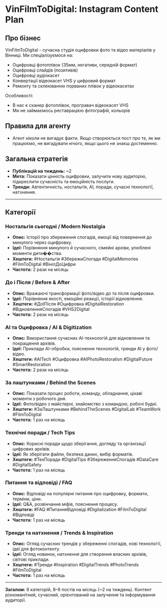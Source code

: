 # VinFilmToDigital: Instagram Content Plan

## Про бізнес

VinFilmToDigital - сучасна студія оцифровки фото та відео матеріалів у Вінниці. Ми спеціалізуємося на:

- Оцифровці фотоплівок (35мм, негативи, середній формат)
- Оцифровці слайдів (позитивів)
- Оцифровці аудіокасет
- Конвертації відеокасет VHS у цифровий формат
- Ремонту та склеюванню порваних плівок у відеокасетах

Особливості:
- В нас є сканер фотоплівок, програвач відеокасет VHS
- Ми не займаємось реставрацією фотографій, кольорів


## Правила для агенту
- Агент ніколи не вигадує факти. Якщо створюється пост про те, як ми працюємо, не вигадувати нічого, якщо цього не знаєш достеменно.

## Загальна стратегія
- **Публікацій на тиждень:** ~2
- **Мета:** Показати цінність оцифровки, залучити нову аудиторію, підкреслити сучасність та емоційність послуги.
- **Тренди:** Автентичність, ностальгія, AI, поради, сучасні технології, натхнення.

---

## Категорії

### Ностальгія сьогодні / Modern Nostalgia
- **Опис:** Історії про збереження спогадів, емоції від повернення до минулого через оцифровку.
- **Ідеї:** Порівняння минулого й сучасного, сімейні архіви, улюблені моменти дити��ства.
- **Хештеги:** #Ностальгія #ЗбережиСпогади #DigitalMemories #FilmToDigital #ВінілДоЦифри
- **Частота:** 2 рази на місяць

### До і Після / Before & After
- **Опис:** Вражаючі трансформації фото/відео до та після оцифровки.
- **Ідеї:** Порівняння якості, емоційні реакції, історії відновлення.
- **Хештеги:** #ДоІПісля #Оцифровка #DigitalRestoration #ВідновленняСпогадів #VHS2Digital
- **Частота:** 2 рази на місяць

### AI та Оцифровка / AI & Digitization
- **Опис:** Використання сучасних AI-технологій для відновлення та покращення архівів.
- **Ідеї:** Приклади AI-обробки, пояснення технологій, тренди AI у фото/відео.
- **Хештеги:** #AITech #Оцифровка #AIPhotoRestoration #DigitalFuture #SmartRestoration
- **Частота:** 2 рази на місяць

### За лаштунками / Behind the Scenes
- **Опис:** Показати процес роботи, команду, обладнання, цікаві моменти з робочого дня.
- **Ідеї:** Фото/відео з майстерні, знайомство з командою, робочі будні.
- **Хештеги:** #ЗаЛаштунками #BehindTheScenes #DigitalLab #TeamWork #FilmToDigital
- **Частота:** 1 раз на місяць

### Технічні поради / Tech Tips
- **Опис:** Корисні поради щодо зберігання, догляду та організації цифрових архівів.
- **Ідеї:** Як зберігати файли, безпека даних, вибір форматів.
- **Хештеги:** #ТехПоради #DigitalTips #ЗбереженняСпогадів #DataCare #DigitalSafety
- **Частота:** 1 раз на місяць

### Питання та відповіді / FAQ
- **Опис:** Відповіді на популярні питання про оцифровку, формати, терміни, ціни.
- **Ідеї:** Q&A, розвінчання міфів, пояснення процесу.
- **Хештеги:** #FAQ #ПитанняВідповіді #Digitalization #FilmToDigital #Відповіді
- **Частота:** 1 раз на місяць

### Тренди та натхнення / Trends & Inspiration
- **Опис:** Огляд сучасних трендів у збереженні спогадів, нові технології, ідеї для фотоконтенту.
- **Ідеї:** Огляд новинок, натхнення для створення власних архівів, світові приклади.
- **Хештеги:** #Тренди #Inspiration #DigitalTrends #PhotoTrends #FilmToDigital
- **Частота:** 1 раз на місяць

---

**Загалом:** 8 категорій, 8–9 постів на місяць (~2 на тиждень). Контент різноманітний, сучасний, орієнтований на залучення та інформування аудиторії.
